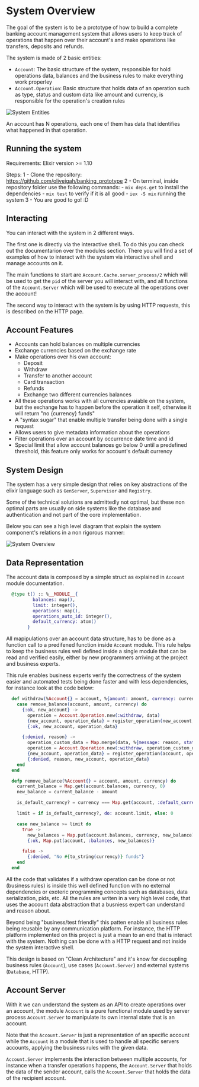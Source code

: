 # System Overview

The goal of the system is to be a prototype of how to build a complete banking account management system that allows users to keep track of operations that happen over their account's and make operations like transfers, deposits and refunds.

The system is made of 2 basic entities:
- `Account`: The basic structure of the system, responsible for hold operations data, balances and the business rules to make everything work properley
- `Account.Operation`: Basic structure that holds data of an operation such as type, status and custom data like amount and currency, is responsible for the operation's creation rules

![System Entities](./assets/exdocs_assets/diagrams/system_entities.png)

An account has N operations, each one of them has data that identifies what happened in that operation.

## Running the system
Requirements: Elixir version >= 1.10

Steps:
1 - Clone the repository: https://github.com/oliveigah/banking_prototype
2 - On terminal, inside repository folder use the following commands:
    - `mix deps.get` to install the dependencies
    - `mix test` to verify if it is all good
    - `iex -S mix` running the system
3 - You are good to go! :D

## Interacting
You can interact with the system in 2 different ways. 

The first one is directly via the interactive shell. To do this you can check out the documentarion over the modules section. There you will find a set of examples of how to interact with the system via interactive shell and manage accounts on it. 

The main functions to start are `Account.Cache.server_process/2` which will be used to get the `pid` of the server you will interact with, and all functions of the `Account.Server` which will be used to execute all the operations over the account!

The second way to interact with the system is by using HTTP requests, this is described on the HTTP page.

## Account Features

- Accounts can hold balances on multiple currencies
- Exchange currencies based on the exchange rate
- Make operations over his own account:
    - Deposit
    - Withdraw
    - Transfer to another account
    - Card transaction
    - Refunds
    - Exchange two different currencies balances
- All these operations works with all currencies avaiable on the system, but the exchange has to happen before the operation it self, otherwise it will return "no {currency} funds"
- A "syntax sugar" that enable multiple transfer being done with a single request
- Allows users to give metadata information about the operations
- Filter operations over an account by occurrence date time and id
- Special limit that allow account balances go below 0 until a predefined threshold, this feature only works for account's default currency

## System Design

The system has a very simple design that relies on key abstractions of the elixir language such as `GenServer`, `Supervisor` and `Registry`. 

Some of the technical solutions are admittedly not optimal, but these non optimal parts are usually on side systems like the database and authentication and not part of the core implementation.

Below you can see a high level diagram that explain the system component's relations in a non rigorous manner:

![System Overview](./assets/exdocs_assets/diagrams/system_overview.png)



## Data Representation
The account data is composed by a simple struct as explained in `Account` module documentation.

```elixir
  @type t() :: %__MODULE__{
          balances: map(),
          limit: integer(),
          operations: map(),
          operations_auto_id: integer(),
          default_currency: atom()
        }
```

All mapipulations over an account data structure, has to be done as a function call to a predifened function inside `Account` module. This rule helps to keep the business rules well defined inside a single module that can be read and verified easily, either by new programmers arriving at the project and business experts.

This rule enables business experts verify the correctness of the system easier and automated tests being done faster and with less dependencies, for instance look at the code below:

```elixir
  def withdraw(%Account{} = account, %{amount: amount, currency: currency} = data) do
    case remove_balance(account, amount, currency) do
      {:ok, new_account} ->
        operation = Account.Operation.new(:withdraw, data)
        {new_account, operation_data} = register_operation(new_account, operation)
        {:ok, new_account, operation_data}

      {:denied, reason} ->
        operation_custom_data = Map.merge(data, %{message: reason, status: :denied})
        operation = Account.Operation.new(:withdraw, operation_custom_data)
        {new_account, operation_data} = register_operation(account, operation)
        {:denied, reason, new_account, operation_data}
    end
  end

  defp remove_balance(%Account{} = account, amount, currency) do
    current_balance = Map.get(account.balances, currency, 0)
    new_balance = current_balance - amount

    is_default_currency? = currency === Map.get(account, :default_currency)

    limit = if is_default_currency?, do: account.limit, else: 0

    case new_balance >= limit do
      true ->
        new_balances = Map.put(account.balances, currency, new_balance)
        {:ok, Map.put(account, :balances, new_balances)}

      false ->
        {:denied, "No #{to_string(currency)} funds"}
    end
  end
```

All the code that validates if a withdraw operation can be done or not (business rules) is inside this well defined function with no external dependencies or exoteric programming concepts such as databases, data serialization, pids, etc. All the rules are writen in a very high level code, that uses the account data abstraction that a busniess expert can understand and reason about.

Beyond being "business/test friendly" this patten enable all business rules being reusable by any communication platform. For instance, the HTTP platform implemented on this project is just a mean to an end that is interact with the system. Nothing can be done with a HTTP request and not inside the system interactive shell.

This design is based on "Clean Architecture" and it's know for decoupling business rules (`Account`), use cases (`Account.Server`) and external systems (`Database`, HTTP).


## Account Server

With it we can understand the system as an API to create operations over an account, the module `Account` is a pure functional module used by server process `Account.Server` to manipulate its own internal state that is an account.

Note that the `Account.Server` is just a representation of an specific account while the `Account` is a module that is used to handle all specific servers accounts, applying the business rules with the given data.

`Account.Server` implements the interaction between multiple accounts, for instance when a transfer operations happens, the `Account.Server` that holds the data of the sender account, calls the `Account.Server` that holds the data of the recipient account.